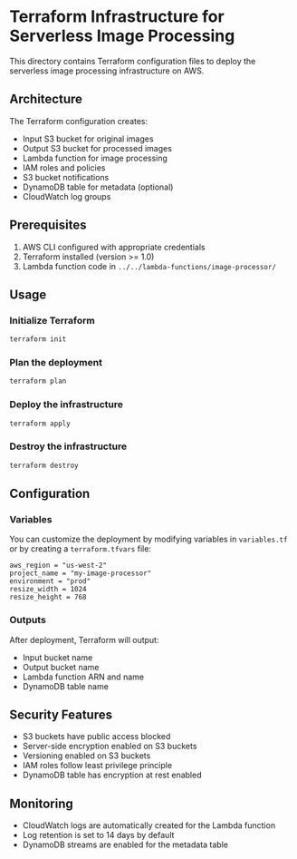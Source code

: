 # Terraform Infrastructure for Serverless Image Processing

This directory contains Terraform configuration files to deploy the serverless image processing infrastructure on AWS.

## Architecture

The Terraform configuration creates:
- Input S3 bucket for original images
- Output S3 bucket for processed images
- Lambda function for image processing
- IAM roles and policies
- S3 bucket notifications
- DynamoDB table for metadata (optional)
- CloudWatch log groups

## Prerequisites

1. AWS CLI configured with appropriate credentials
2. Terraform installed (version >= 1.0)
3. Lambda function code in `../../lambda-functions/image-processor/`

## Usage

### Initialize Terraform
```bash
terraform init
```

### Plan the deployment
```bash
terraform plan
```

### Deploy the infrastructure
```bash
terraform apply
```

### Destroy the infrastructure
```bash
terraform destroy
```

## Configuration

### Variables

You can customize the deployment by modifying variables in `variables.tf` or by creating a `terraform.tfvars` file:

```hcl
aws_region = "us-west-2"
project_name = "my-image-processor"
environment = "prod"
resize_width = 1024
resize_height = 768
```

### Outputs

After deployment, Terraform will output:
- Input bucket name
- Output bucket name
- Lambda function ARN and name
- DynamoDB table name

## Security Features

- S3 buckets have public access blocked
- Server-side encryption enabled on S3 buckets
- Versioning enabled on S3 buckets
- IAM roles follow least privilege principle
- DynamoDB table has encryption at rest enabled

## Monitoring

- CloudWatch logs are automatically created for the Lambda function
- Log retention is set to 14 days by default
- DynamoDB streams are enabled for the metadata table

